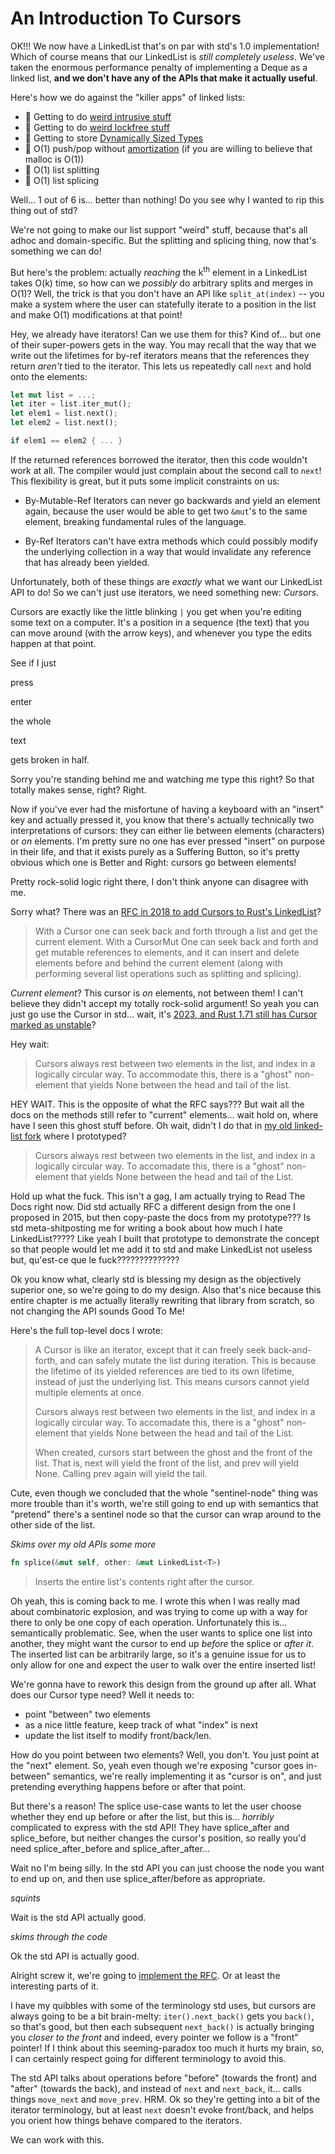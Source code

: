 # An Introduction To Cursors

OK!!! We now have a LinkedList that's on par with std's 1.0 implementation! Which of course means that our LinkedList is *still completely useless*. We've taken the enormous performance penalty of implementing a Deque as a linked list, **and we don't have any of the APIs that make it actually useful**. 

Here's how we do against the "killer apps" of linked lists:

* 🚫 Getting to do [weird intrusive stuff](https://docs.rs/linked-hash-map/latest/linked_hash_map/)
* 🚫 Getting to do [weird lockfree stuff](https://doc.rust-lang.org/std/sync/mpsc/)
* 🚫 Getting to store [Dynamically Sized Types](https://doc.rust-lang.org/nomicon/exotic-sizes.html#dynamically-sized-types-dsts)
* 🌟 O(1) push/pop without [amortization](https://en.wikipedia.org/wiki/Amortized_analysis) (if you are willing to believe that malloc is O(1))
* 🚫 O(1) list splitting
* 🚫 O(1) list splicing

Well... 1 out of 6 is... better than nothing! Do you see why I wanted to rip this thing out of std?

We're not going to make our list support "weird" stuff, because that's all adhoc and domain-specific. But the splitting and splicing thing, now that's something we can do!

But here's the problem: actually *reaching* the k<sup>th</sup> element in a LinkedList takes O(k) time, so how can we *possibly* do arbitrary splits and merges in O(1)? Well, the trick is that you don't have an API like `split_at(index)` -- you make a system where the user can statefully iterate to a position in the list and make O(1) modifications at that point!

Hey, we already have iterators! Can we use them for this? Kind of... but one of their super-powers gets in the way. You may recall that the way that we write out the lifetimes for by-ref iterators means that the references they return *aren't* tied to the iterator. This lets us repeatedly call `next` and hold onto the elements:

```rust ,ignore
let mut list = ...;
let iter = list.iter_mut();
let elem1 = list.next();
let elem2 = list.next();

if elem1 == elem2 { ... }
```

If the returned references borrowed the iterator, then this code wouldn't work at all. The compiler would just complain about the second call to `next`! This flexibility is great, but it puts some implicit constraints on us:

* By-Mutable-Ref Iterators can never go backwards and yield an element again, because the user would be able to get two `&mut`'s to the same element, breaking fundamental rules of the language.

* By-Ref Iterators can't have extra methods which could possibly modify the underlying collection in a way that would invalidate any reference that has already been yielded.

Unfortunately, both of these things are *exactly* what we want our LinkedList API to do! So we can't just use iterators, we need something new: *Cursors*.

Cursors are exactly like the little blinking `|` you get when you're editing some text on a computer. It's a position in a sequence (the text) that you can move around (with the arrow keys), and whenever you type the edits happen at that point.

See if I just

press

enter

the whole

text

gets broken in half.

Sorry you're standing behind me and watching me type this right? So that totally makes sense, right? Right.

Now if you've ever had the misfortune of having a keyboard with an "insert" key and actually pressed it, you know that there's actually technically two interpretations of cursors: they can either lie between elements (characters) or *on* elements. I'm pretty sure no one has ever pressed "insert" on purpose in their life, and that it exists purely as a Suffering Button, so it's pretty obvious which one is Better and Right: cursors go between elements!

Pretty rock-solid logic right there, I don't think anyone can disagree with me.

Sorry what? There was an [RFC in 2018 to add Cursors to Rust's LinkedList](https://github.com/rust-lang/rfcs/blob/master/text/2570-linked-list-cursors.md)?

> With a Cursor one can seek back and forth through a list and get the current element. With a CursorMut One can seek back and forth and get mutable references to elements, and it can insert and delete elements before and behind the current element (along with performing several list operations such as splitting and splicing).

*Current element*? This cursor is *on* elements, not between them! I can't believe they didn't accept my totally rock-solid argument! So yeah you can just go use the Cursor in std... wait, it's [2023, and Rust 1.71 still has Cursor marked as unstable](https://doc.rust-lang.org/1.71.0/std/collections/linked_list/struct.CursorMut.html)?

Hey wait:

> Cursors always rest between two elements in the list, and index in a logically circular way. To accommodate this, there is a "ghost" non-element that yields None between the head and tail of the list.

HEY WAIT. This is the opposite of what the RFC says??? But wait all the docs on the methods still refer to "current" elements... wait hold on, where have I seen this ghost stuff before. Oh wait, didn't I do that in [my old linked-list fork](https://docs.rs/linked-list/0.0.3/linked_list/struct.Cursor.html) where I prototyped?

> Cursors always rest between two elements in the list, and index in a logically circular way. To accomadate this, there is a "ghost" non-element that yields None between the head and tail of the List.

Hold up what the fuck. This isn't a gag, I am actually trying to Read The Docs right now. Did std actually RFC a different design from the one I proposed in 2015, but then copy-paste the docs from my prototype??? Is std meta-shitposting me for writing a book about how much I hate LinkedList????? Like yeah I built that prototype to demonstrate the concept so that people would let me add it to std and make LinkedList not useless but, qu'est-ce que le fuck??????????????

Ok you know what, clearly std is blessing my design as the objectively superior one, so we're going to do my design. Also that's nice because this entire chapter is me actually literally rewriting that library from scratch, so not changing the API sounds Good To Me!

Here's the full top-level docs I wrote:

> A Cursor is like an iterator, except that it can freely seek back-and-forth, and can safely mutate the list during iteration. This is because the lifetime of its yielded references are tied to its own lifetime, instead of just the underlying list. This means cursors cannot yield multiple elements at once.
>
> Cursors always rest between two elements in the list, and index in a logically circular way. To accomadate this, there is a "ghost" non-element that yields None between the head and tail of the List.
>
> When created, cursors start between the ghost and the front of the list. That is, next will yield the front of the list, and prev will yield None. Calling prev again will yield the tail.

Cute, even though we concluded that the whole "sentinel-node" thing was more trouble than it's worth, we're still going to end up with semantics that "pretend" there's a sentinel node so that the cursor can wrap around to the other side of the list.

*Skims over my old APIs some more*

```rust ,ignore
fn splice(&mut self, other: &mut LinkedList<T>)
```

> Inserts the entire list's contents right after the cursor.

Oh yeah, this is coming back to me. I wrote this when I was really mad about combinatoric explosion, and was trying to come up with a way for there to only be one copy of each operation. Unfortunately this is... semantically problematic. See, when the user wants to splice one list into another, they might want the cursor to end up *before* the splice or *after it*. The inserted list can be arbitrarily large, so it's a genuine issue for us to only allow for one and expect the user to walk over the entire inserted list!

We're gonna have to rework this design from the ground up after all. What does our Cursor type need? Well it needs to:

* point "between" two elements
* as a nice little feature, keep track of what "index" is next
* update the list itself to modify front/back/len. 

How do you point between two elements? Well, you don't. You just point at the "next" element. So, yeah even though we're exposing "cursor goes in-between" semantics, we're really implementing it as "cursor is on", and just pretending everything happens before or after that point.

But there's a reason! The splice use-case wants to let the user choose whether they end up before or after the list, but this is... *horribly* complicated to express with the std API! They have splice_after and splice_before, but neither changes the cursor's position, so really you'd need splice_after_before and splice_after_after...

Wait no I'm being silly. In the std API you can just choose the node you want to end up on, and then use splice_after/before as appropriate.

*squints*

Wait is the std API actually good.

*skims through the code*

Ok the std API is actually good.

Alright screw it, we're going to [implement the RFC](https://github.com/rust-lang/rfcs/blob/master/text/2570-linked-list-cursors.md). Or at least the interesting parts of it.

I have my quibbles with some of the terminology std uses, but cursors are always going to be a bit brain-melty: `iter().next_back()`  gets you `back()`, so that's good, but then each subsequent `next_back()` is actually bringing you *closer to the front* and indeed, every pointer we follow is a "front" pointer! If I think about this seeming-paradox too much it hurts my brain, so, I can certainly respect going for different terminology to avoid this.

The std API talks about operations before "before" (towards the front) and "after" (towards the back), and instead of `next` and `next_back`, it... calls things `move_next` and `move_prev`. HRM. Ok so they're getting into a bit of the iterator terminology, but at least `next` doesn't evoke front/back, and helps you orient how things behave compared to the iterators.

We can work with this.
